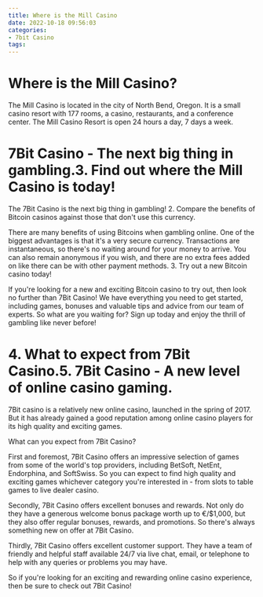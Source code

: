 ```yaml
---
title: Where is the Mill Casino
date: 2022-10-18 09:56:03
categories:
- 7bit Casino
tags:
---
```



#  Where is the Mill Casino?

The Mill Casino is located in the city of North Bend, Oregon. It is a small casino resort with 177 rooms, a casino, restaurants, and a conference center. The Mill Casino Resort is open 24 hours a day, 7 days a week.

#  7Bit Casino - The next big thing in gambling.3. Find out where the Mill Casino is today!

The 7Bit Casino is the next big thing in gambling!
2. Compare the benefits of Bitcoin casinos against those that don't use this currency.

There are many benefits of using Bitcoins when gambling online. One of the biggest advantages is that it's a very secure currency. Transactions are instantaneous, so there's no waiting around for your money to arrive. You can also remain anonymous if you wish, and there are no extra fees added on like there can be with other payment methods.
3. Try out a new Bitcoin casino today!

If you're looking for a new and exciting Bitcoin casino to try out, then look no further than 7Bit Casino! We have everything you need to get started, including games, bonuses and valuable tips and advice from our team of experts. So what are you waiting for? Sign up today and enjoy the thrill of gambling like never before!

# 4. What to expect from 7Bit Casino.5. 7Bit Casino - A new level of online casino gaming.

7Bit casino is a relatively new online casino, launched in the spring of 2017. But it has already gained a good reputation among online casino players for its high quality and exciting games.

What can you expect from 7Bit Casino?

First and foremost, 7Bit Casino offers an impressive selection of games from some of the world's top providers, including BetSoft, NetEnt, Endorphina, and SoftSwiss. So you can expect to find high quality and exciting games whichever category you're interested in - from slots to table games to live dealer casino.

Secondly, 7Bit Casino offers excellent bonuses and rewards. Not only do they have a generous welcome bonus package worth up to €/$1,000, but they also offer regular bonuses, rewards, and promotions. So there's always something new on offer at 7Bit Casino.

Thirdly, 7Bit Casino offers excellent customer support. They have a team of friendly and helpful staff available 24/7 via live chat, email, or telephone to help with any queries or problems you may have.

So if you're looking for an exciting and rewarding online casino experience, then be sure to check out 7Bit Casino!